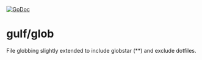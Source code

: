 [![GoDoc](https://godoc.org/github.com/SaidinWoT/gulf/glob?status.svg)](https://godoc.org/github.com/SaidinWoT/gulf/glob)

# gulf/glob
File globbing slightly extended to include globstar (**) and exclude dotfiles.
